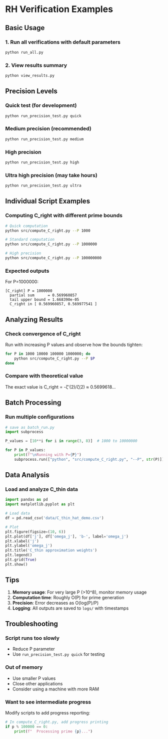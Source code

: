 # RH Verification Examples

## Basic Usage

### 1. Run all verifications with default parameters
```bash
python run_all.py
```

### 2. View results summary
```bash
python view_results.py
```

## Precision Levels

### Quick test (for development)
```bash
python run_precision_test.py quick
```

### Medium precision (recommended)
```bash
python run_precision_test.py medium
```

### High precision
```bash
python run_precision_test.py high
```

### Ultra high precision (may take hours)
```bash
python run_precision_test.py ultra
```

## Individual Script Examples

### Computing C_right with different prime bounds

```bash
# Quick computation
python src/compute_C_right.py --P 1000

# Standard computation  
python src/compute_C_right.py --P 1000000

# High precision
python src/compute_C_right.py --P 100000000
```

### Expected outputs

For P=1000000:
```
[C_right] P = 1000000
  partial sum      = 0.569960857
  tail upper bound = 1.668390e-05
  C_right in [ 0.569960857, 0.569977541 ]
```

## Analyzing Results

### Check convergence of C_right
Run with increasing P values and observe how the bounds tighten:

```bash
for P in 1000 10000 100000 1000000; do
    python src/compute_C_right.py --P $P
done
```

### Compare with theoretical value
The exact value is C_right = -ζ'(2)/ζ(2) ≈ 0.5699618...

## Batch Processing

### Run multiple configurations
```python
# save as batch_run.py
import subprocess

P_values = [10**i for i in range(3, 8)]  # 1000 to 10000000

for P in P_values:
    print(f"\nRunning with P={P}")
    subprocess.run(["python", "src/compute_C_right.py", "--P", str(P)])
```

## Data Analysis

### Load and analyze C_thin data
```python
import pandas as pd
import matplotlib.pyplot as plt

# Load data
df = pd.read_csv('data/C_thin_hat_demo.csv')

# Plot
plt.figure(figsize=(10, 6))
plt.plot(df['j'], df['omega_j'], 'b-', label='omega_j')
plt.xlabel('j')
plt.ylabel('omega_j')
plt.title('C_thin approximation weights')
plt.legend()
plt.grid(True)
plt.show()
```

## Tips

1. **Memory usage**: For very large P (>10^8), monitor memory usage
2. **Computation time**: Roughly O(P) for prime generation
3. **Precision**: Error decreases as O(log(P)/P)
4. **Logging**: All outputs are saved to `logs/` with timestamps

## Troubleshooting

### Script runs too slowly
- Reduce P parameter
- Use `run_precision_test.py quick` for testing

### Out of memory
- Use smaller P values
- Close other applications
- Consider using a machine with more RAM

### Want to see intermediate progress
Modify scripts to add progress reporting:
```python
# In compute_C_right.py, add progress printing
if p % 100000 == 0:
    print(f"  Processing prime {p}...")
```
